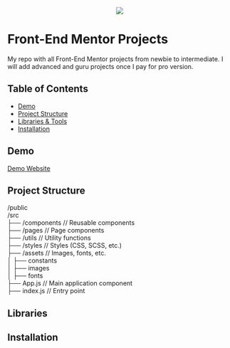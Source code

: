 <p align="center">
  <img src="https://camo.githubusercontent.com/4baa988ea66778f288650492a114f2a114c147c1673952d51de30bb817300779/68747470733a2f2f746865636f646562797465732e636f6d2f77702d636f6e74656e742f77656270632d70617373746872752e7068703f7372633d687474703a2f2f746865636f646562797465732e636f6d2f77702d636f6e74656e742f75706c6f6164732f323032332f30322f66726f6e74656e642d6d656e746f722d7265766965772e706e67266e6f63616368653d31"/>
</p>

# Front-End Mentor Projects

My repo with all Front-End Mentor projects from newbie to intermediate. I will add advanced and guru projects once I pay for pro version.

## Table of Contents
- [Demo](#demo)
- [Project Structure](#project-structure)
- [Libraries & Tools](#libraries)
- [Installation](#installation)

## Demo
<a href="https://jd-frontend-mentor.netlify.app/">Demo Website</a>

## Project Structure
/public<br/>
/src<br/>
  ├── /components       // Reusable components<br/>
  ├── /pages            // Page components<br/>
  ├── /utils            // Utility functions<br/>
  ├── /styles           // Styles (CSS, SCSS, etc.)<br/>
  ├── /assets           // Images, fonts, etc.<br/>
      │   ├── constants<br/>
      │   ├── images<br/>
      │   ├── fonts<br/>
  ├── App.js            // Main application component<br/>
  ├── index.js          // Entry point<br/>

## Libraries

## Installation
